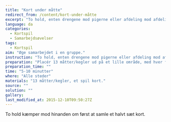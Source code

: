 ```yaml
---
title: "Kort under måtte"
redirect_from: /content/kort-under-måtte
excerpt: "To hold, enten drengene mod pigerne eller afdeling mod afdeling, skal nu kæmpe mod hinanden om først at få samlet et halvt kortspil. Det ene hold skal finde de sorte og det andet hold de røde. Begge holdene skal stå ca. 3-5 meter væk fra måtterne/keglerne, og der er kun én af gangen der må løbe hen til måtterne/keglerne. Måden man samler kortene er at man først skal finde esset før man må finde toeren osv. og man kun tage et kort af gangen og kun kigge under en måtte/kegle af gangen."
language: da
categories: 
  - Kortspil
  - Samarbejdsøvelser
tags: 
  - Kortspil
aim: "Øge samarbejdet i en gruppe."
instruction: "To hold, enten drengene mod pigerne eller afdeling mod afdeling, skal nu kæmpe mod hinanden om først at få samlet et halvt kortspil. Det ene hold skal finde de sorte og det andet hold de røde. Begge holdene skal stå ca. 3-5 meter væk fra måtterne/keglerne, og der er kun én af gangen der må løbe hen til måtterne/keglerne. Måden man samler kortene er at man først skal finde esset før man må finde toeren osv. og man kun tage et kort af gangen og kun kigge under en måtte/kegle af gangen."
preparation: "Placér 13 måtter/kegler ud på et lille område, med hver fire kort under, et i hver kulør."
preparation_time: ""
time: "5-10 minutter"
where: "Alle steder"
materials: "13 måtter/kegler, et spil kort."
source: ""
solution: ""
gallery:
last_modified_at: 2015-12-10T09:50:27Z
---
```

To hold kæmper mod hinanden om først at samle et halvt sæt kort.
